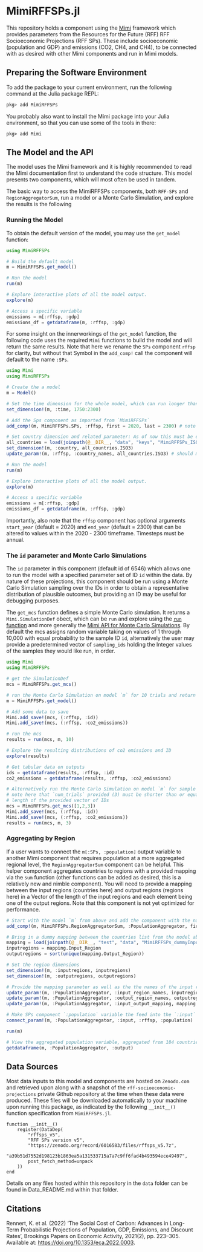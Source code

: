 # MimiRFFSPs.jl 

This repository holds a component using the [Mimi](https://www.mimiframework.org) framework which provides parameters from the Resources for the Future (RFF) RFF Socioeconomic Projections (RFF SPs). These include socioeconomic (population and GDP) and emissions (CO2, CH4, and CH4), to be connected with as desired with other Mimi components and run in Mimi models.

## Preparing the Software Environment

To add the package to your current environment, run the following command at the Julia package REPL:
```julia
pkg> add MimiRFFSPs
```
You probably also want to install the Mimi package into your Julia environment, so that you can use some of the tools in there:
```
pkg> add Mimi
```

## The Model and the API

The model uses the Mimi framework and it is highly recommended to read the Mimi documentation first to understand the code structure. This model presents two components, which will most often be used in tandem. 

The basic way to access the MimiRFFSPs components, both `RFF-SPs` and `RegionAggregatorSum`, run a model or a Monte Carlo Simulation, and explore the results is the following

### Running the Model

To obtain the default version of the model, you may use the `get_model` function:

```julia
using MimiRFFSPs

# Build the default model
m = MimiRFFSPs.get_model()

# Run the model
run(m)

# Explore interactive plots of all the model output.
explore(m)

# Access a specific variable
emissions = m[:rffsp, :gdp]
emissions_df = getdataframe(m, :rffsp, :gdp)
```

For some insight on the innerworkings of the `get_model` function, the following code uses the required `Mimi` functions to build the model and will return the same results. Note that here we rename the `SPs` component `rffsp` for clarity, but without that Symbol in the `add_comp!` call the component will default to the name `:SPs`.

```julia
using Mimi 
using MimiRFFSPs

# Create the a model
m = Model()

# Set the time dimension for the whole model, which can run longer than an individual component if desired
set_dimension!(m, :time, 1750:2300)

# Add the Sps component as imported from `MimiRFFSPs`
add_comp!(m, MimiRFFSPs.SPs, :rffsp, first = 2020, last = 2300) # note we name the component :rffsp here

# Set country dimension and related parameter: As of now this must be exactly the 184 countries in the following file, but we will add flexibility for this in the future.
all_countries = load(joinpath(@__DIR__, "data", "keys", "MimiRFFSPs_ISO3.csv")) |> DataFrame
set_dimension!(m, :country, all_countries.ISO3)
update_param!(m, :rffsp, :country_names, all_countries.ISO3) # should match the dimension

# Run the model
run(m)

# Explore interactive plots of all the model output.
explore(m)

# Access a specific variable
emissions = m[:rffsp, :gdp]
emissions_df = getdataframe(m, :rffsp, :gdp)
```
Importantly, also note that the `rffsp` component has optional arguments `start_year` (default = 2020) and `end_year` (default = 2300) that can be altered to values within the 2020 - 2300 timeframe.  Timesteps must be annual.

### The `id` parameter and Monte Carlo Simulations

The `id` parameter in this component (default id of 6546) which allows one to run the model with a specified parameter set of ID `id` within the data.  By nature of these projections, this component should be run using a Monte Carlo Simulation sampling over the IDs in order to obtain a representative distribution of plausible outcomes, but providing an ID may be useful for debugging purposes. 

The `get_mcs` function defines a simple Monte Carlo simulation. It returns a `Mimi.SimulationDef` obect, which can be `run` and explore using the [`run` function](https://www.mimiframework.org/Mimi.jl/stable/howto/howto_3/#.-The-[run](@ref)-function-1) and more generally the [Mimi API for Monte Carlo Simulations](https://www.mimiframework.org/Mimi.jl/stable/howto/howto_3/). By default the mcs assigns random variable taking on values of 1 through 10,000 with equal probability to the sample ID `id`, alternatively the user may provide a predetermined vector of `sampling_ids` holding the Integer values of the samples they would like run, in order.

```julia
using Mimi
using MimiRFFSPs

# get the SimulationDef
mcs = MimiRFFSPs.get_mcs()

# run the Monte Carlo Simulation on model `m` for 10 trials and return the results
m = MimiRFFSPs.get_model()

# Add some data to save
Mimi.add_save!(mcs, (:rffsp, :id))
Mimi.add_save!(mcs, (:rffsp, :co2_emissions))

# run the mcs
results = run(mcs, m, 10)

# Explore the resulting distributions of co2 emissions and ID
explore(results)

# Get tabular data on outputs
ids = getdataframe(results, :rffsp, :id)
co2_emissions = getdataframe(results, :rffsp, :co2_emissions)

# Alternatively run the Monte Carlo Simulation on model `m` for sample ids 1,2, and 3
# note here that `num_trials` provided (3) must be shorter than or equal to the 
# length of the provided vector of IDs
mcs = MimiRFFSPs.get_mcs([1,2,3])
Mimi.add_save!(mcs, (:rffsp, :id))
Mimi.add_save!(mcs, (:rffsp, :co2_emissions))
results = run(mcs, m, 3)

```

### Aggregating by Region

If a user wants to connect the `m[:SPs, :population]` output variable to another Mimi component that requires population at a more aggregated regional level, the `RegionAggregatorSum` component can be helpful. This helper component aggregates countries to regions with a provided mapping via the `sum` function (other functions can be added as desired, this is a relatively new and nimble component). You will need to provide a mapping between the input regions (countries here) and output regions (regions here) in a Vector of the length of the input regions and each element being one of the output regions. Note that this component is not yet optimized for performance.

```julia
# Start with the model `m` from above and add the component with the name `:PopulationAggregator`
add_comp!(m, MimiRFFSPs.RegionAggregatorSum, :PopulationAggregator, first = 2020, last = 2300)

# Bring in a dummy mapping between the countries list from the model above and our current one. Note that this DataFrame has two columns, `InputRegion` and `OutputRegion`, where `InputRegion` is identical to `all_countries.ISO3` above but we will reset here for clarity.
mapping = load(joinpath(@__DIR__, "test", "data", "MimiRFFSPs_dummyInputOutput.csv")) |> DataFrame
inputregions = mapping.Input_Region
outputregions = sort(unique(mapping.Output_Region))

# Set the region dimensions
set_dimension!(m, :inputregions, inputregions)
set_dimension!(m, :outputregions, outputregions)

# Provide the mapping parameter as well as the the names of the input regions and output regions, which should just take copies of what you provided to `set_dimension!` above
update_param!(m, :PopulationAggregator, :input_region_names, inputregions)
update_param!(m, :PopulationAggregator, :output_region_names, outputregions)
update_param!(m, :PopulationAggregator, :input_output_mapping, mapping.Output_Region) # Vector with length of input regions, each element matching an output region in the output_region_names parameter (and outputregions dimension)

# Make SPs component `:population` variable the feed into the `:input` variable of the `PopulationAggregator` component
connect_param!(m, :PopulationAggregator, :input, :rffsp, :population)

run(m)

# View the aggregated population variable, aggregated from 184 countries to 11 regions
getdataframe(m, :PopulationAggregator, :output)

```

## Data Sources

Most data inputs to this model and components are hosted on `Zenodo.com` and retrieved upon  along with a snapshot of the `rff-socioeconomic-projections` private Github repository at the time when these data were produced. These files will be downloaded automatically to your machine upon running this package, as indicated by the following `__init__()` function specification from `MimiRFFSPs.jl`.

```
function __init__()
    register(DataDep(
        "rffsps_v5",
        "RFF SPs version v5",
        "https://zenodo.org/record/6016583/files/rffsps_v5.7z",
        "a39b51d7552d198123b1863ea5a131533715a7a7c9ff6fad4b493594ece49497",
        post_fetch_method=unpack
    ))
end
```

Details on any files hosted within this repository in the `data` folder can be found in Data_README.md within that folder.

## Citations

Rennert, K. et al. (2022) ‘The Social Cost of Carbon: Advances in Long-Term Probabilistic Projections of Population, GDP, Emissions, and Discount Rates’, Brookings Papers on Economic Activity, 2021(2), pp. 223–305. Available at: https://doi.org/10.1353/eca.2022.0003.
